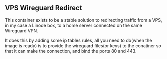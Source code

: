 VPS Wireguard Redirect
----

This container exists to be a stable solution to redirecting traffic from a VPS, in my case a Linode box, to a home server connected on the same Wireguard VPN.

It does this by adding some ip tables rules, all you need to do(when the image is ready) is to provide the wireguard files(or keys) to the conatiner so that it can make the connection, and bind the ports 80 and 443.

